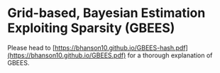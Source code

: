 # Grid-based, Bayesian Estimation Exploiting Sparsity (GBEES)
Please head to [https://bhanson10.github.io/GBEES-hash.pdf](https://bhanson10.github.io/GBEES.pdf) for a thorough explanation of GBEES.